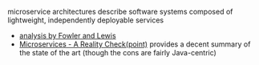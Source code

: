 ---
---

microservice architectures describe software systems composed of lightweight,
independently deployable services

* [analysis by Fowler and Lewis](http://martinfowler.com/articles/microservices.html)
* [Microservices - A Reality Check(point)](http://capgemini.github.io/architecture/microservices-reality-check/)
  provides a decent summary of the state of the art (though the cons are fairly Java-centric)
